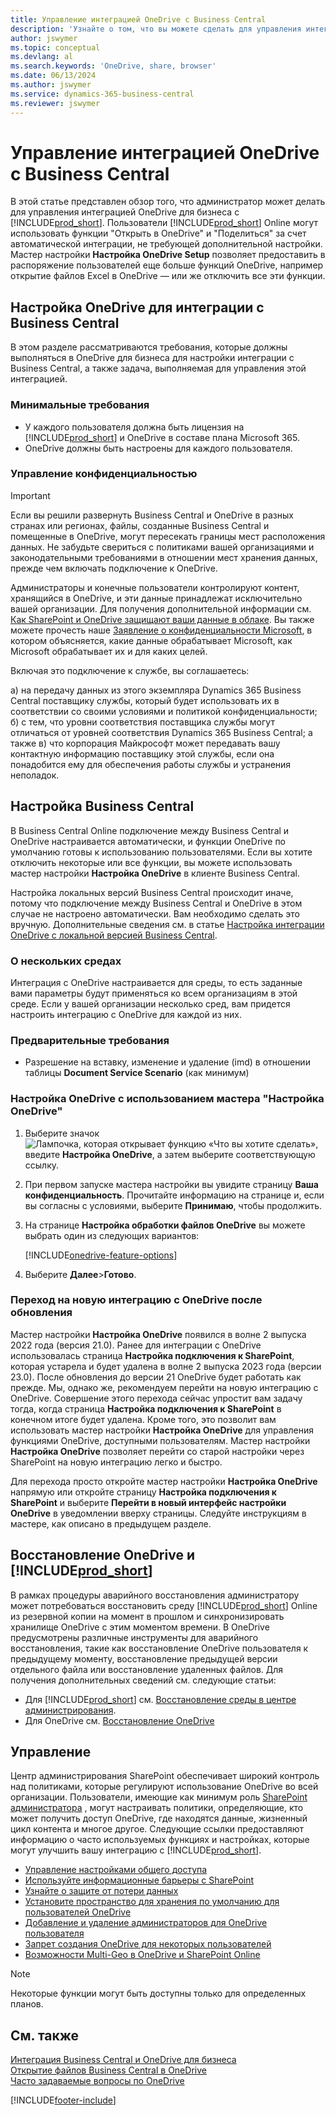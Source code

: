 ```yaml
---
title: Управление интеграцией OneDrive с Business Central
description: 'Узнайте о том, что вы можете сделать для управления интеграцией между Business Central и OneDrive для бизнеса.'
author: jswymer
ms.topic: conceptual
ms.devlang: al
ms.search.keywords: 'OneDrive, share, browser'
ms.date: 06/13/2024
ms.author: jswymer
ms.service: dynamics-365-business-central
ms.reviewer: jswymer
---
```

# Управление интеграцией OneDrive с Business Central

В этой статье представлен обзор того, что администратор может делать для управления интеграцией OneDrive для бизнеса с [!INCLUDE[prod_short](includes/prod_short.md)]. Пользователи [!INCLUDE[prod_short](includes/prod_short.md)] Online могут использовать функции "Открыть в OneDrive" и "Поделиться" за счет автоматической интеграции, не требующей дополнительной настройки. Мастер настройки **Настройка OneDrive Setup** позволяет предоставить в распоряжение пользователей еще больше функций OneDrive, например открытие файлов Excel в OneDrive &mdash; или же отключить все эти функции.  

## Настройка OneDrive для интеграции с Business Central

В этом разделе рассматриваются требования, которые должны выполняться в OneDrive для бизнеса для настройки интеграции с Business Central, а также задача, выполняемая для управления этой интеграцией.

### Минимальные требования

* У каждого пользователя должна быть лицензия на [!INCLUDE[prod_short](includes/prod_short.md)] и OneDrive в составе плана Microsoft 365.
* OneDrive должны быть настроены для каждого пользователя.

### Управление конфиденциальностью

> [!IMPORTANT]
> Если вы решили развернуть Business Central и OneDrive в разных странах или регионах, файлы, созданные Business Central и помещенные в OneDrive, могут пересекать границы мест расположения данных. Не забудьте свериться с политиками вашей организациями и законодательными требованиями в отношении мест хранения данных, прежде чем включать подключение к OneDrive.

Администраторы и конечные пользователи контролируют контент, хранящийся в OneDrive, и эти данные принадлежат исключительно вашей организации. Для получения дополнительной информации см. [Как SharePoint и OneDrive защищают ваши данные в облаке](/sharepoint/safeguarding-your-data). Вы также можете прочесть наше [Заявление о конфиденциальности Microsoft](https://privacy.microsoft.com/en-us/privacystatement), в котором объясняется, какие данные обрабатывает Microsoft, как Microsoft обрабатывает их и для каких целей.

Включая это подключение к службе, вы соглашаетесь:

а) на передачу данных из этого экземпляра Dynamics 365 Business Central поставщику службы, который будет использовать их в соответствии со своими условиями и политикой конфиденциальности; б) с тем, что уровни соответствия поставщика службы могут отличаться от уровней соответствия Dynamics 365 Business Central; а также в) что корпорация Майкрософт может передавать вашу контактную информацию поставщику этой службы, если она понадобится ему для обеспечения работы службы и устранения неполадок.

## Настройка Business Central

В Business Central Online подключение между Business Central и OneDrive настраивается автоматически, и функции OneDrive по умолчанию готовы к использованию пользователями. Если вы хотите отключить некоторые или все функции, вы можете использовать мастер настройки **Настройка OneDrive** в клиенте Business Central.

Настройка локальных версий Business Central происходит иначе, потому что подключение между Business Central и OneDrive в этом случае не настроено автоматически. Вам необходимо сделать это вручную. Дополнительные сведения см. в статье [Настройка интеграции OneDrive с локальной версией Business Central](admin-onedrive-integration-onpremises.md).

### О нескольких средах

Интеграция с OneDrive настраивается для среды, то есть заданные вами параметры будут применяться ко всем организациям в этой среде. Если у вашей организации несколько сред, вам придется настроить интеграцию с OneDrive для каждой из них.

### Предварительные требования

- Разрешение на вставку, изменение и удаление (imd) в отношении таблицы **Document Service Scenario** (как минимум)

### Настройка OneDrive с использованием мастера "Настройка OneDrive"

1. Выберите значок ![Лампочка, которая открывает функцию «Что вы хотите сделать»](media/ui-search/search_small.png "Что вы хотите сделать"), введите **Настройка OneDrive**, а затем выберите соответствующую ссылку. 
2. При первом запуске мастера настройки вы увидите страницу **Ваша конфиденциальность**. Прочитайте информацию на странице и, если вы согласны с условиями, выберите **Принимаю**, чтобы продолжить.
3. На странице **Настройка обработки файлов OneDrive** вы можете выбрать один из следующих вариантов:

   [!INCLUDE[onedrive-feature-options](includes/onedrive-feature-options.md)]
4. Выберите **Далее**>**Готово**.

### Переход на новую интеграцию с OneDrive после обновления

Мастер настройки **Настройка OneDrive** появился в волне 2 выпуска 2022 года (версия 21.0). Ранее для интеграции с OneDrive использовалась страница **Настройка подключения к SharePoint**, которая устарела и будет удалена в волне 2 выпуска 2023 года (версии 23.0). После обновления до версии 21 OneDrive будет работать как прежде. Мы, однако же, рекомендуем перейти на новую интеграцию с OneDrive. Совершение этого перехода сейчас упростит вам задачу тогда, когда страница **Настройка подключения к SharePoint** в конечном итоге будет удалена. Кроме того, это позволит вам использовать мастер настройки **Настройка OneDrive** для управления функциями OneDrive, доступными пользователям. Мастер настройки **Настройка OneDrive** позволяет перейти со старой настройки через SharePoint на новую интеграцию легко и быстро.

Для перехода просто откройте мастер настройки **Настройка OneDrive** напрямую или откройте страницу **Настройка подключения к SharePoint** и выберите **Перейти в новый интерфейс настройки OneDrive** в уведомлении вверху страницы. Следуйте инструкциям в мастере, как описано в предыдущем разделе.

## Восстановление OneDrive и [!INCLUDE[prod_short](includes/prod_short.md)]

В рамках процедуры аварийного восстановления администратору может потребоваться восстановить среду [!INCLUDE[prod_short](includes/prod_short.md)] Online из резервной копии на момент в прошлом и синхронизировать хранилище OneDrive с этим моментом времени. В OneDrive предусмотрены различные инструменты для аварийного восстановления, такие как восстановление OneDrive пользователя к предыдущему моменту, восстановление предыдущей версии отдельного файла или восстановление удаленных файлов. Для получения дополнительных сведений см. следующие статьи:

* Для [!INCLUDE[prod_short](includes/prod_short.md)] см. [Восстановление среды в центре администрирования](/dynamics365/business-central/dev-itpro/administration/tenant-admin-center-backup-restore).
* Для OneDrive см. [Восстановление OneDrive](https://support.microsoft.com/en-us/office/restore-your-onedrive-fa231298-759d-41cf-bcd0-25ac53eb8a15?ui=en-us&rs=en-us&ad=us)

## Управление

Центр администрирования SharePoint обеспечивает широкий контроль над политиками, которые регулируют использование OneDrive во всей организации. Пользователи, имеющие как минимум роль [SharePoint администратора](/entra/identity/role-based-access-control/permissions-reference#sharepoint-administrator) , могут настраивать политики, определяющие, кто может получить доступ OneDrive, где находятся данные, жизненный цикл контента и многое другое. Следующие ссылки предоставляют информацию о часто используемых функциях и настройках, которые могут улучшить вашу интеграцию с [!INCLUDE[prod_short](includes/prod_short.md)]. 

* [Управление настройками общего доступа](/sharepoint/turn-external-sharing-on-or-off)
* [Используйте информационные барьеры с SharePoint](/sharepoint/information-barriers)
* [Узнайте о защите от потери данных](/microsoft-365/compliance/dlp-learn-about-dlp)
* [Установите пространство для хранения по умолчанию для пользователей OneDrive](/onedrive/set-default-storage-space)
* [Добавление и удаление администраторов для OneDrive пользователя](/sharepoint/manage-user-profiles#add-and-remove-admins-for-a-users-onedrive)
* [Запрет создания OneDrive для некоторых пользователей](/sharepoint/manage-user-profiles#disable-onedrive-creation-for-some-users)
* [Возможности Multi-Geo в OneDrive и SharePoint Online](/microsoft-365/enterprise/multi-geo-capabilities-in-onedrive-and-sharepoint-online-in-microsoft-365)

> [!NOTE]
> Некоторые функции могут быть доступны только для определенных планов.

## См. также

[Интеграция Business Central и OneDrive для бизнеса](across-onedrive-overview.md)  
[Открытие файлов Business Central в OneDrive](across-share-onedrive.md)  
[Часто задаваемые вопросы по OneDrive](admin-onedrive-faq.md)  

[!INCLUDE[footer-include](includes/footer-banner.md)]
